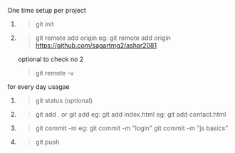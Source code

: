 <!--
    toggle terminal in vscod 
    ctrl + `  or   ctrl + j
 -->

One time setup per project
1. > git init 
2. > git remote add origin <git url>
    eg:
    > git remote add origin https://github.com/sagartmg2/ashar2081

    optional to check no 2
    > git remote -v


for every day usagae
1. > git status  (optional)
2. > git add .
    or
    git add <filename>
    eg: git add index.html
    eg: git add contact.html
3. > git commit -m <commit msg>
    eg: 
    > git commit -m "login"
    > git commit -m "js basics"
4. > git push